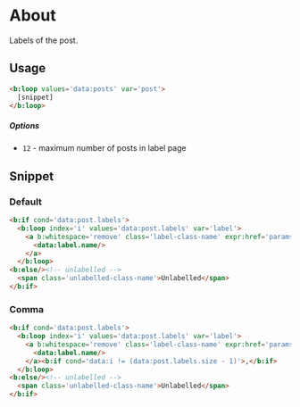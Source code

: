 # About

Labels of the post.


## Usage

```html
<b:loop values='data:posts' var='post'>
  [snippet]
</b:loop>
```

##### Options

- `12` - maximum number of posts in label page


## Snippet

### Default

```html
<b:if cond='data:post.labels'>
  <b:loop index='i' values='data:post.labels' var='label'>
    <a b:whitespace='remove' class='label-class-name' expr:href='params(data:label.url, { max-results: "12" })' expr:title='data:label.name'>
      <data:label.name/>
    </a>
  </b:loop>
<b:else/><!-- unlabelled -->
  <span class='unlabelled-class-name'>Unlabelled</span>
</b:if>
```

### Comma

```html
<b:if cond='data:post.labels'>
  <b:loop index='i' values='data:post.labels' var='label'>
    <a b:whitespace='remove' class='label-class-name' expr:href='params(data:label.url, { max-results: "12" })' expr:title='data:label.name'>
      <data:label.name/>
    </a><b:if cond='data:i != (data:post.labels.size - 1)'>,</b:if>
  </b:loop>
<b:else/><!-- unlabelled -->
  <span class='unlabelled-class-name'>Unlabelled</span>
</b:if>
```
